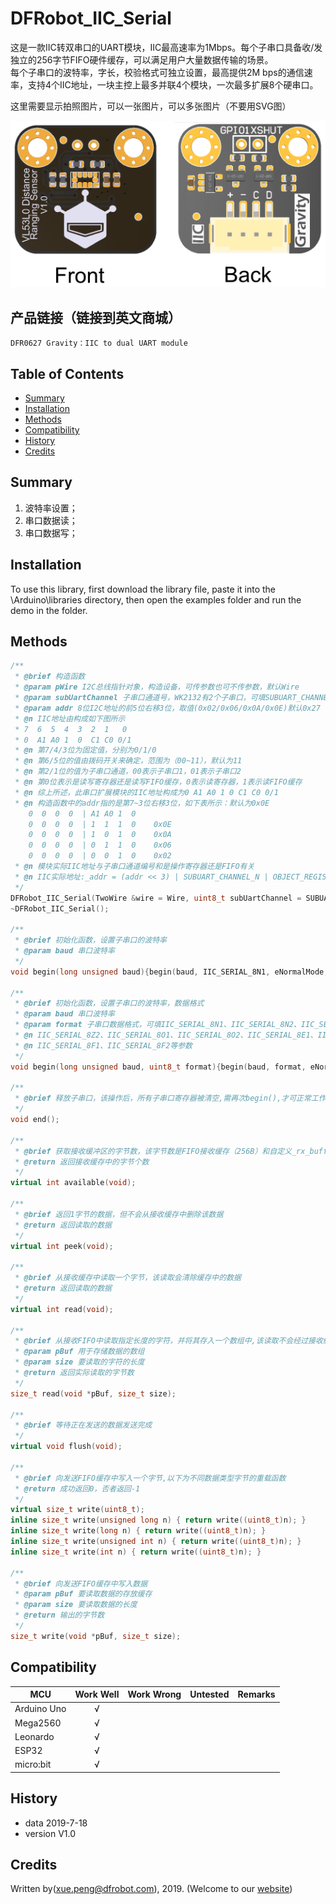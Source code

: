 # DFRobot_IIC_Serial
这是一款IIC转双串口的UART模块，IIC最高速率为1Mbps。每个子串口具备收/发独立的256字节FIFO硬件缓存，可以满足用户大量数据传输的场景。<br>
每个子串口的波特率，字长，校验格式可独立设置，最高提供2M bps的通信速率，支持4个IIC地址，一块主控上最多并联4个模块，一次最多扩展8个硬串口。<br>


这里需要显示拍照图片，可以一张图片，可以多张图片（不要用SVG图）

![正反面svg效果图](https://github.com/Arya11111/DFRobot_MCP23017/blob/master/resources/images/SEN0245svg1.png)


## 产品链接（链接到英文商城）
    DFR0627 Gravity：IIC to dual UART module
   
## Table of Contents

* [Summary](#summary)
* [Installation](#installation)
* [Methods](#methods)
* [Compatibility](#compatibility)
* [History](#history)
* [Credits](#credits)

## Summary
1. 波特率设置；<br>
2. 串口数据读；<br>
3. 串口数据写；<br>

## Installation

To use this library, first download the library file, paste it into the \Arduino\libraries directory, then open the examples folder and run the demo in the folder.

## Methods

```C++
/**
 * @brief 构造函数
 * @param pWire I2C总线指针对象，构造设备，可传参数也可不传参数，默认Wire
 * @param subUartChannel 子串口通道号，WK2132有2个子串口，可填SUBUART_CHANNEL_1或SUBUART_CHANNEL_2
 * @param addr 8位I2C地址的前5位右移3位，取值(0x02/0x06/0x0A/0x0E)默认0x27
 * @n IIC地址由构成如下图所示
 * 7  6  5  4  3  2  1   0
 * 0  A1 A0 1  0  C1 C0 0/1
 * @n 第7/4/3位为固定值，分别为0/1/0
 * @n 第6/5位的值由拨码开关来确定，范围为（00~11），默认为11
 * @n 第2/1位的值为子串口通道，00表示子串口1，01表示子串口2
 * @n 第0位表示是读写寄存器还是读写FIFO缓存，0表示读寄存器，1表示读FIFO缓存
 * @n 综上所述，此串口扩展模块的IIC地址构成为0 A1 A0 1 0 C1 C0 0/1
 * @n 构造函数中的addr指的是第7~3位右移3位，如下表所示：默认为0x0E
    0  0  0  0  | A1 A0 1  0
    0  0  0  0  | 1  1  1  0    0x0E
    0  0  0  0  | 1  0  1  0    0x0A
    0  0  0  0  | 0  1  1  0    0x06
    0  0  0  0  | 0  0  1  0    0x02
 * @n 模块实际IIC地址与子串口通道编号和是操作寄存器还是FIFO有关
 * @n IIC实际地址:_addr = (addr << 3) | SUBUART_CHANNEL_N | OBJECT_REGISTER/OBJECT_FIFO
 */
DFRobot_IIC_Serial(TwoWire &wire = Wire, uint8_t subUartChannel = SUBUART_CHANNEL_1, uint8_t addr = 0x0E);
~DFRobot_IIC_Serial();

/**
 * @brief 初始化函数，设置子串口的波特率
 * @param baud 串口波特率
 */
void begin(long unsigned baud){begin(baud, IIC_SERIAL_8N1, eNormalMode, eNormal);}

/**
 * @brief 初始化函数，设置子串口的波特率，数据格式
 * @param baud 串口波特率
 * @param format 子串口数据格式，可填IIC_SERIAL_8N1、IIC_SERIAL_8N2、IIC_SERIAL_8Z1
 * @n IIC_SERIAL_8Z2、IIC_SERIAL_8O1、IIC_SERIAL_8O2、IIC_SERIAL_8E1、IIC_SERIAL_8E2
 * @n IIC_SERIAL_8F1、IIC_SERIAL_8F2等参数
 */
void begin(long unsigned baud, uint8_t format){begin(baud, format, eNormalMode, eNormal);}

/**
 * @brief 释放子串口，该操作后，所有子串口寄存器被清空,需再次begin(),才可正常工作
 */
void end();

/**
 * @brief 获取接收缓冲区的字节数，该字节数是FIFO接收缓存（256B）和自定义_rx_buffer（31B）中总的字节数
 * @return 返回接收缓存中的字节个数
 */
virtual int available(void);

/**
 * @brief 返回1字节的数据，但不会从接收缓存中删除该数据
 * @return 返回读取的数据
 */
virtual int peek(void);

/**
 * @brief 从接收缓存中读取一个字节，该读取会清除缓存中的数据
 * @return 返回读取的数据
 */
virtual int read(void);

/**
 * @brief 从接收FIFO中读取指定长度的字符，并将其存入一个数组中,该读取不会经过接收缓存。
 * @param pBuf 用于存储数据的数组
 * @param size 要读取的字符的长度
 * @return 返回实际读取的字节数
 */
size_t read(void *pBuf, size_t size);

/**
 * @brief 等待正在发送的数据发送完成
 */
virtual void flush(void);

/**
 * @brief 向发送FIFO缓存中写入一个字节,以下为不同数据类型字节的重载函数
 * @return 成功返回0，否者返回-1
 */
virtual size_t write(uint8_t);
inline size_t write(unsigned long n) { return write((uint8_t)n); }
inline size_t write(long n) { return write((uint8_t)n); }
inline size_t write(unsigned int n) { return write((uint8_t)n); }
inline size_t write(int n) { return write((uint8_t)n); }

/**
 * @brief 向发送FIFO缓存中写入数据
 * @param pBuf 要读取数据的存放缓存
 * @param size 要读取数据的长度
 * @return 输出的字节数
 */
size_t write(void *pBuf, size_t size);
```

## Compatibility

MCU                | Work Well    | Work Wrong   | Untested    | Remarks
------------------ | :----------: | :----------: | :---------: | -----
Arduino Uno        |      √       |              |             | 
Mega2560        |      √       |              |             | 
Leonardo        |      √       |              |             | 
ESP32         |      √       |              |             | 
micro:bit        |      √       |              |             | 

## History

- data 2019-7-18
- version V1.0

## Credits

Written by(xue.peng@dfrobot.com), 2019. (Welcome to our [website](https://www.dfrobot.com/))





